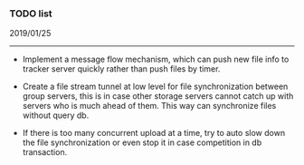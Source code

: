 ### TODO list



2019/01/25

------

- Implement a message flow mechanism, which can push new file info to tracker server quickly rather than push files by timer.

- Create a file stream tunnel at low level for file synchronization  between group servers, this is in case other storage servers cannot catch up with servers who is much ahead of them. This way can synchronize files without query db.

- If there is too many concurrent upload at a time, try to auto slow down the file synchronization or even stop it in case competition in db transaction.